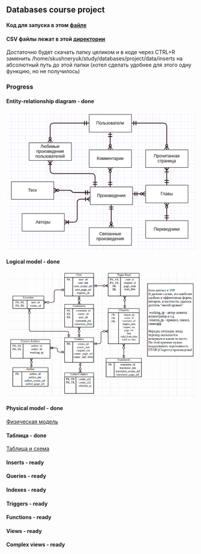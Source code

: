 ## Databases course project

#### Код для запуска в этом [файле](./code/mangareader_console.sql)
#### CSV файлы лежат в этой [директории](./data/inserts)
Достаточно будет скачать папку целиком и в коде через CTRL+R заменить /home/skushneryuk/study/databases/project/data/inserts на абсолютный путь до этой папки (хотел сделать удобнее для этого одну функцию, но не получилось)

### Progress

#### Entity-relationship diagram - done

![ERD](./graph/erd.png)

#### Logical model - done

![log_model](./graph/logic_model.png)


#### Physical model - done

[Физическая модель](./graph/physical_model.pdf)

#### Таблица - done

[Таблица и схема](./code/mangareader_console.sql)

#### Inserts - ready

#### Queries - ready

#### Indexes - ready

#### Triggers - ready

#### Functions - ready

#### Views - ready

#### Complex views - ready
